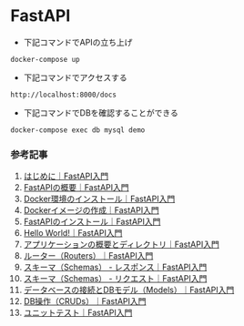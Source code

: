 # FastAPI

- 下記コマンドでAPIの立ち上げ
```
docker-compose up
```

- 下記コマンドでアクセスする
```
http://localhost:8000/docs
```

- 下記コマンドでDBを確認することができる
```
docker-compose exec db mysql demo
```

### 参考記事
1. [はじめに｜FastAPI入門](https://zenn.dev/sh0nk/books/537bb028709ab9/viewer/f1b6fc)
2. [FastAPIの概要｜FastAPI入門](https://zenn.dev/sh0nk/books/537bb028709ab9/viewer/742f63)
3. [Docker環境のインストール｜FastAPI入門](https://zenn.dev/sh0nk/books/537bb028709ab9/viewer/511860)
4. [Dockerイメージの作成｜FastAPI入門](https://zenn.dev/sh0nk/books/537bb028709ab9/viewer/bdf8a5)
5. [FastAPIのインストール｜FastAPI入門](https://zenn.dev/sh0nk/books/537bb028709ab9/viewer/5d287c)
6. [Hello World\!｜FastAPI入門](https://zenn.dev/sh0nk/books/537bb028709ab9/viewer/0a38c1)
7. [アプリケーションの概要とディレクトリ｜FastAPI入門](https://zenn.dev/sh0nk/books/537bb028709ab9/viewer/96a124)
8. [ルーター（Routers）｜FastAPI入門](https://zenn.dev/sh0nk/books/537bb028709ab9/viewer/86648d)
9. [スキーマ（Schemas） \- レスポンス｜FastAPI入門](https://zenn.dev/sh0nk/books/537bb028709ab9/viewer/2c02d7)
10. [スキーマ（Schemas） \- リクエスト｜FastAPI入門](https://zenn.dev/sh0nk/books/537bb028709ab9/viewer/a302b1)
11. [データベースの接続とDBモデル（Models）｜FastAPI入門](https://zenn.dev/sh0nk/books/537bb028709ab9/viewer/281ee0)
12. [DB操作（CRUDs）｜FastAPI入門](https://zenn.dev/sh0nk/books/537bb028709ab9/viewer/b92ab0)
13. [ユニットテスト｜FastAPI入門](https://zenn.dev/sh0nk/books/537bb028709ab9/viewer/d3f074)